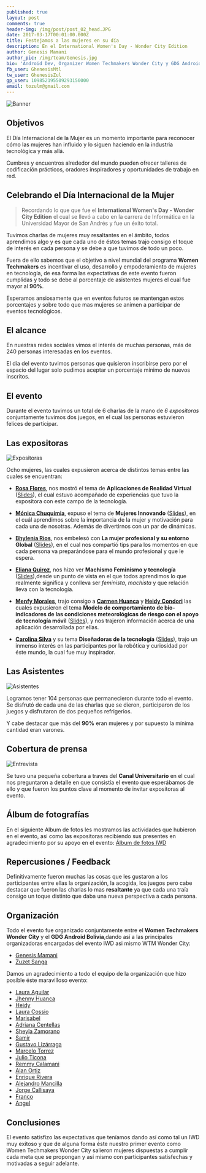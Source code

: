 ```yaml
---
published: true
layout: post
comments: true
header-img: /img/post/post_02_head.JPG
date: 2017-03-17T00:01:00.000Z
title: Festejamos a las mujeres en su día
description: En el International Women's Day - Wonder City Edition
author: Genesis Mamani
author_pic: /img/team/Genesis.jpg
bio: 'Android Dev, Organizer Women Techmakers Wonder City y GDG Android Bolivia'
fb_user: GhenesisMtl
tw_user: GhenesisZul
gp_user: 109852195509293150000
email: tozulm@gmail.com
---
```

![Banner]({{site.baseurl}}/img/post/banneriwd.png)

## Objetivos

El Día Internacional de la Mujer es un momento importante para reconocer cómo las mujeres han influido y lo siguen haciendo en la industria tecnológica y más allá.

Cumbres y encuentros alrededor del mundo pueden ofrecer talleres de codificación prácticos, oradores inspiradores y oportunidades de trabajo en red.

## Celebrando el Día Internacional de la Mujer

> Recordando lo que que fue el **International Women's Day - Wonder City Edition** el cual se llevó a cabo en la carrera de Informática en la Universidad Mayor de San Andrés y fue un éxito total.

Tuvimos charlas de mujeres muy resaltantes en el ámbito, todos aprendimos algo y es que cada uno de éstos temas trajo consigo el toque de interés en cada persona y se debe a que tuvimos de todo un poco.

Fuera de ello sabemos que el objetivo a nivel mundial del programa **Women Techmakers** es incentivar el uso, desarrollo y empoderamiento de mujeres en tecnología, de esa forma las expectativas de este evento fueron cumplidas y todo se debe al porcentaje de asistentes mujeres el cual fue mayor al **90%**.

Esperamos ansiosamente que en eventos futuros se mantengan estos porcentajes y sobre todo que mas mujeres se animen a participar de eventos tecnológicos.

## El alcance

En nuestras redes sociales vimos el interés de muchas personas, más de 240 personas interesadas en los eventos.

El día del evento tuvimos personas que quisieron inscribirse pero por el espacio del lugar solo pudimos aceptar un porcentaje mínimo de nuevos inscritos.

## El evento

Durante el evento tuvimos un total de 6 charlas de la mano de *6 expositoras* conjuntamente tuvimos dos juegos, en el cual las personas estuvieron felices de participar.

## Las expositoras

![Expositoras]({{site.baseurl}}/img/post/expositoras.png)

Ocho mujeres, las cuales expusieron acerca de distintos temas entre las cuales se encuentran: 

* **[Rosa Flores](http)**, nos mostró el tema de **Aplicaciones de Realidad Virtual** ([Slides](http)), el cual estuvo acompañado de experiencias que tuvo la expositora con este campo de la tecnología.

* **[Mónica Chuquimia](http)**, expuso el tema de **Mujeres Innovando** ([Slides](http)), en el cuál aprendimos sobre la importancia de la mujer y motivación para cada una de nosotras. Además de divertirnos con un par de dinámicas.

* **[Bhylenia Rios](http)**, nos embelesó con **La mujer profesional y su entorno Global** ([Slides](http)), en el cual nos compartió tips para los momentos en que cada persona va preparándose para el mundo profesional y que le espera.

* **[Eliana Quiroz](http)**, nos hizo ver **Machismo Feminismo y tecnología** ([Slides](http)),desde un punto de vista en el que todos aprendimos lo que realmente significa y conlleva ser *feminista*, *machista* y que relación lleva con la tecnología.

* **[Menfy Morales](http)**, trajo consigo a **[Carmen Huanca](http)** y **[Heidy Condori](http)** las cuales expusieron el tema **Modelo de comportamiento de bio-indicadores de las condiciones meteorológicas de riesgo con el apoyo de tecnología móvil** ([Slides](http)), y nos trajeron información acerca de una aplicación desarrollada por ellas.

* **[Carolina Silva](http)** y su tema **Diseñadoras de la tecnología** ([Slides](http)), trajo un inmenso interés en las participantes por la robótica y curiosidad por éste mundo, la cual fue muy inspirador.

## Las Asistentes

![Asistentes]({{site.baseurl}}/img/post/post_02_asistentes.jpg)

Logramos tener 104 personas que permanecieron durante todo el evento.
Se disfrutó de cada una de las charlas que se dieron, participaron de los juegos y disfrutaron de dos pequeños refrigerios.

Y cabe destacar que más del **90%** eran mujeres y por supuesto la mínima cantidad eran varones.


## Cobertura de prensa 

![Entrevista]({{site.baseurl}}/img/post/post_02_canalu.jpg)

Se tuvo una pequeña cobertura a traves del **Canal Universitario** en el cual nos preguntaron a detalle en que consistía el evento que esperábamos de ello y que fueron los puntos clave al momento de invitar expositoras al evento.


## Álbum de fotografías

En el siguiente Album de fotos les mostramos las actividades que hubieron en el evento, asi como las expositoras recibiendo sus presentes en agradecimiento por su apoyo en el evento: [Álbum de fotos IWD](https://photos.google.com/share/AF1QipPHEqGP4EcUIvolqYaGmhUy_7DEh5MYKaZqfwaqtxsrbNbLlFPVqDYIxIiDRa36sw?key=STRVRnhzdlpsSU94T2RHbnkyX001cUxFVDkzZV9R/Markdown)

## Repercusiones / Feedback

Definitivamente fueron muchas las cosas que les gustaron a los participantes entre ellas la organización, la acogida, los juegos pero cabe destacar que fueron las charlas lo mas **resaltante** ya que cada una traía consigo un toque distinto que daba una nueva perspectiva a cada persona.

## Organización

Todo el evento fue organizado conjuntamente entre el **Women Techmakers Wonder City** y el **GDG Android Bolivia**,dando así a las principales organizadoras encargadas del evento IWD asi mismo WTM Wonder City:

* [Genesis Mamani](https://www.facebook.com/GhenesisMtl/Markdown)
* [Zuzet Sanga](https://www.facebook.com/zuzetkaren.sangamamani.94/)

Damos un agradecimiento a todo el equipo de la organización que hizo posible éste maravilloso evento:

* [Laura Aguilar](htttp)
* [Jhenny Huanca](https://www.facebook.com/jhenyfer.huancaticona/markdown)
* [Heidy ](https://www.facebook.com/luz.heidy.loza?fref=ts/Mardown)
* [Laura Cossio](https://www.facebook.com/laurita.c.quiroga/Markdown)
* [Marisabel](http)
* [Adriana Centellas](https://www.facebook.com/adriana.centellas1/Markdown)
* [Sheyla Zamorano](https://www.facebook.com/kyublip.noun?fref=ts/markdown)
* [Samir](https://www.facebook.com/nekoiblip.blip/markdown)
* [Gustavo Lizárraga](https://www.facebook.com/Gusn8/markdown)
* [Marcelo Torrez](https://www.facebook.com/profile.php?id=100010053942421/markdown)
* [Julio Ticona](https://www.facebook.com/cesar.ju.37/markdown)
* [Remmy Calamani](https://www.facebook.com/remmy.calamaniquispe/markdown)
* [Alan Ortiz](https://www.facebook.com/alandavi.ortizvargas/markdown)
* [Enrique Rivera](https://www.facebook.com/juan.riveraquisberth?ref=bookmarks/markdown)
* [Alejandro Mancilla](https://www.facebook.com/alejandro.mancilla.125?ref=bookmarks/markdown)
* [Jorge Callisaya](https://www.facebook.com/jorge.callisaya/markdown)
* [Franco](http)
* [Angel](http)




## Conclusiones

El evento satisfizo las expectativas que teníamos dando así como tal un IWD muy exitoso y que de alguna forma éste nuestro primer evento como Women Techmakers Wonder City  salieron mujeres dispuestas a cumplir cada meta que se propongan y así mismo con participantes satisfechas y motivadas a seguir adelante.
